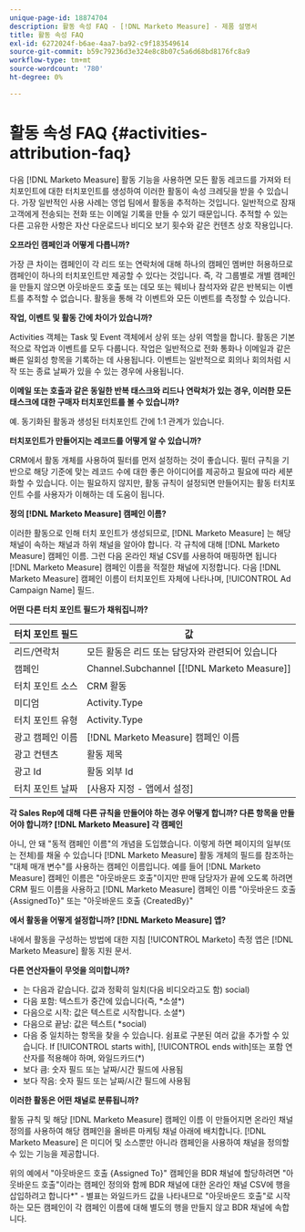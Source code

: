 ```yaml
---
unique-page-id: 18874704
description: 활동 속성 FAQ - [!DNL Marketo Measure] - 제품 설명서
title: 활동 속성 FAQ
exl-id: 6272024f-b6ae-4aa7-ba92-c9f183549614
source-git-commit: b59c79236d3e324e8c8b07c5a6d68bd8176fc8a9
workflow-type: tm+mt
source-wordcount: '780'
ht-degree: 0%

---
```


# 활동 속성 FAQ {#activities-attribution-faq}

다음 [!DNL Marketo Measure] 활동 기능을 사용하면 모든 활동 레코드를 가져와 터치포인트에 대한 터치포인트를 생성하여 이러한 활동이 속성 크레딧을 받을 수 있습니다. 가장 일반적인 사용 사례는 영업 팀에서 활동을 추적하는 것입니다. 일반적으로 잠재 고객에게 전송되는 전화 또는 이메일 기록을 만들 수 있기 때문입니다. 추적할 수 있는 다른 고유한 사항은 자산 다운로드나 비디오 보기 횟수와 같은 컨텐츠 상호 작용입니다.

**오프라인 캠페인과 어떻게 다릅니까?**

가장 큰 차이는 캠페인이 각 리드 또는 연락처에 대해 하나의 캠페인 멤버만 허용하므로 캠페인이 하나의 터치포인트만 제공할 수 있다는 것입니다. 즉, 각 그룹별로 개별 캠페인을 만들지 않으면 아웃바운드 호출 또는 데모 또는 웨비나 참석자와 같은 반복되는 이벤트를 추적할 수 없습니다. 활동을 통해 각 이벤트와 모든 이벤트를 측정할 수 있습니다.

**작업, 이벤트 및 활동 간에 차이가 있습니까?**

Activities 객체는 Task 및 Event 객체에서 상위 또는 상위 역할을 합니다. 활동은 기본적으로 작업과 이벤트를 모두 다룹니다. 작업은 일반적으로 전화 통화나 이메일과 같은 빠른 일회성 항목을 기록하는 데 사용됩니다. 이벤트는 일반적으로 회의나 회의처럼 시작 또는 종료 날짜가 있을 수 있는 경우에 사용됩니다.

**이메일 또는 호출과 같은 동일한 반복 태스크와 리드나 연락처가 있는 경우, 이러한 모든 태스크에 대한 구매자 터치포인트를 볼 수 있습니까?**

예. 동기화된 활동과 생성된 터치포인트 간에 1:1 관계가 있습니다.

**터치포인트가 만들어지는 레코드를 어떻게 알 수 있습니까?**

CRM에서 활동 개체를 사용하여 필터를 먼저 설정하는 것이 좋습니다. 필터 규칙을 기반으로 해당 기준에 맞는 레코드 수에 대한 좋은 아이디어를 제공하고 필요에 따라 세분화할 수 있습니다. 이는 필요하지 않지만, 활동 규칙이 설정되면 만들어지는 활동 터치포인트 수를 사용자가 이해하는 데 도움이 됩니다.

**정의 [!DNL Marketo Measure] 캠페인 이름?**

이러한 활동으로 인해 터치 포인트가 생성되므로, [!DNL Marketo Measure] 는 해당 채널이 속하는 채널과 하위 채널을 알아야 합니다. 각 규칙에 대해 [!DNL Marketo Measure] 캠페인 이름. 그런 다음 온라인 채널 CSV를 사용하여 매핑하면 됩니다 [!DNL Marketo Measure] 캠페인 이름을 적절한 채널에 지정합니다. 다음 [!DNL Marketo Measure] 캠페인 이름이 터치포인트 자체에 나타나며, [!UICONTROL Ad Campaign Name] 필드.

**어떤 다른 터치 포인트 필드가 채워집니까?**

| **터치 포인트 필드** | **값** |
|---|---|
| 리드/연락처 | 모든 활동은 리드 또는 담당자와 관련되어 있습니다 |
| 캠페인 | Channel.Subchannel [[!DNL Marketo Measure]] |
| 터치 포인트 소스 | CRM 활동 |
| 미디엄 | Activity.Type |
| 터치 포인트 유형 | Activity.Type |
| 광고 캠페인 이름 | [!DNL Marketo Measure] 캠페인 이름 |
| 광고 컨텐츠 | 활동 제목 |
| 광고 Id | 활동 외부 Id |
| 터치 포인트 날짜 | [사용자 지정 - 앱에서 설정] |

**각 Sales Rep에 대해 다른 규칙을 만들어야 하는 경우 어떻게 합니까? 다른 항목을 만들어야 합니까? [!DNL Marketo Measure] 각 캠페인**

아니, 안 돼 &quot;동적 캠페인 이름&quot;의 개념을 도입했습니다. 이렇게 하면 페이지의 일부(또는 전체)를 채울 수 있습니다 [!DNL Marketo Measure] 활동 개체의 필드를 참조하는 &quot;대체 매개 변수&quot;를 사용하는 캠페인 이름입니다. 예를 들어 [!DNL Marketo Measure] 캠페인 이름은 &quot;아웃바운드 호출&quot;이지만 판매 담당자가 끝에 오도록 하려면 CRM 필드 이름을 사용하고 [!DNL Marketo Measure] 캠페인 이름 &quot;아웃바운드 호출 {AssignedTo}&quot; 또는 &quot;아웃바운드 호출 {CreatedBy}&quot;

**에서 활동을 어떻게 설정합니까? [!DNL Marketo Measure] 앱?**

내에서 활동을 구성하는 방법에 대한 지침 [!UICONTROL Marketo] 측정 앱은 [!DNL Marketo Measure] 활동 지원 문서.

**다른 연산자들이 무엇을 의미합니까?**

* 는 다음과 같습니다. 값과 정확히 일치(다음 비디오라고도 함) social)
* 다음 포함: 텍스트가 중간에 있습니다(즉, &#42;소셜&#42;)
* 다음으로 시작: 값은 텍스트로 시작합니다. 소셜&#42;)
* 다음으로 끝남: 값은 텍스트( &#42;social)
* 다음 중 일치하는 항목을 찾을 수 있습니다. 쉼표로 구분된 여러 값을 추가할 수 있습니다. If [!UICONTROL starts with], [!UICONTROL ends with]또는 포함 연산자를 적용해야 하며, 와일드카드(&#42;)
* 보다 큼: 숫자 필드 또는 날짜/시간 필드에 사용됨
* 보다 작음: 숫자 필드 또는 날짜/시간 필드에 사용됨

**이러한 활동은 어떤 채널로 분류됩니까?**

활동 규칙 및 해당 [!DNL Marketo Measure] 캠페인 이름 이 만들어지면 온라인 채널 정의를 사용하여 해당 캠페인을 올바른 마케팅 채널 아래에 배치합니다. [!DNL Marketo Measure] 은 미디어 및 소스뿐만 아니라 캠페인을 사용하여 채널을 정의할 수 있는 기능을 제공합니다.

위의 예에서 &quot;아웃바운드 호출 {Assigned To}&quot; 캠페인을 BDR 채널에 할당하려면 &quot;아웃바운드 호출&quot;이라는 캠페인 정의와 함께 BDR 채널에 대한 온라인 채널 CSV에 행을 삽입하려고 합니다&#42;&quot; - 별표는 와일드카드 값을 나타내므로 &quot;아웃바운드 호출&quot;로 시작하는 모든 캠페인이 각 캠페인 이름에 대해 별도의 행을 만들지 않고 BDR 채널에 속합니다.
